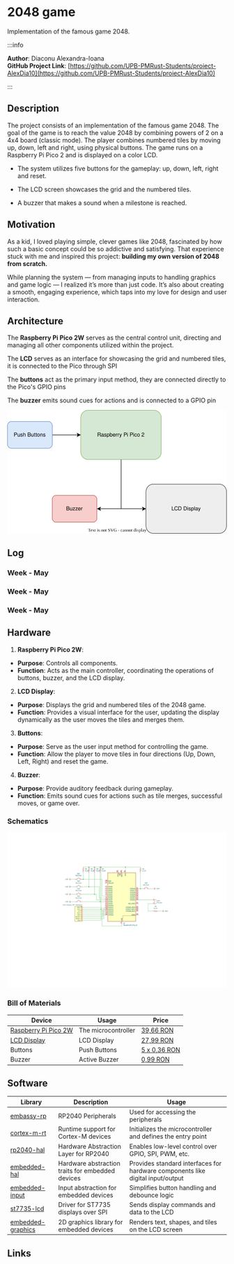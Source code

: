 # 2048 game
Implementation of the famous game 2048.

:::info 

**Author**: Diaconu Alexandra-Ioana \
**GitHub Project Link**: [https://github.com/UPB-PMRust-Students/proiect-AlexDia10](https://github.com/UPB-PMRust-Students/proiect-AlexDia10)

:::

## Description

The project consists of an implementation of the famous game 2048. The goal of the game is to reach the value 2048 by combining powers of 2 on a 4x4 board (classic mode). The player combines numbered tiles by moving up, down, left and right, using physical buttons. The game runs on a Raspberry Pi Pico 2 and is displayed on a color LCD.

+ The system utilizes five buttons for the gameplay: up, down, left, right and reset.

+ The LCD screen showcases the grid and the numbered tiles.

+ A buzzer that makes a sound when a milestone is reached.

## Motivation

As a kid, I loved playing simple, clever games like 2048, fascinated by how such a basic concept could be so addictive and satisfying. That experience stuck with me and inspired this project: **building my own version of 2048 from scratch.**

While planning the system — from managing inputs to handling graphics and game logic — I realized it’s more than just code. It’s also about creating a smooth, engaging experience, which taps into my love for design and user interaction.

## Architecture 
The **Raspberry Pi Pico 2W** serves as the central control unit, directing and managing all other components utilized within the project.

The **LCD** serves as an interface for showcasing the grid and numbered tiles, it is connected to the Pico through SPI

The **buttons** act as the primary input method, they are connected directly to the Pico's GPIO pins

The **buzzer** emits sound cues for actions and is connected to a GPIO pin

![diagrama](diagrama.svg)



## Log

<!-- write every week your progress here -->

### Week  -  May


### Week  -  May


### Week  -  May
 

## Hardware

1. **Raspberry Pi Pico 2W**:
- **Purpose**: Controls all components.
- **Function**: Acts as the main controller, coordinating the operations of buttons, buzzer, and the LCD display.

2. **LCD Display**:
- **Purpose**: Displays the grid and numbered tiles of the 2048 game.
- **Function**: Provides a visual interface for the user, updating the display dynamically as the user moves the tiles and merges them.

3. **Buttons**:
- **Purpose**: Serve as the user input method for controlling the game.
- **Function**: Allow the player to move tiles in four directions (Up, Down, Left, Right) and reset the game.

4. **Buzzer**:
- **Purpose**: Provide auditory feedback during gameplay.
- **Function**: Emits sound cues for actions such as tile merges, successful moves, or game over.

### Schematics
![schematic](schematic.svg)

### Bill of Materials

| Device | Usage | Price |
|--------|--------|-------|
| [Raspberry Pi Pico 2W](https://datasheets.raspberrypi.com/picow/pico-2-w-datasheet.pdf) | The microcontroller | [39,66 RON](https://www.optimusdigital.ro/en/raspberry-pi-boards/13327-raspberry-pi-pico-2-w.html) |
| [LCD Display](http://www.lcdwiki.com/res/MSP1443/1.44inch_SPI_Module_MSP1443_User_Manual_EN.pdf) | LCD Display | [27,99 RON](https://www.optimusdigital.ro/en/lcds/870-144-lcd-module-128x128-px-red.html) |
| Buttons | Push Buttons| [5 x 0,36 RON](https://www.optimusdigital.ro/en/buttons-and-switches/1119-6x6x6-push-button.html) |
| Buzzer | Active Buzzer | [0,99 RON](https://www.optimusdigital.ro/en/buzzers/635-3v-active-buzzer.html) |



## Software

| Library | Description | Usage |
|---------|-------------|-------|
| [embassy-rp](https://github.com/embassy-rs/embassy/tree/main/embassy-rp) | RP2040 Peripherals | Used for accessing the peripherals |
| [cortex-m-rt](https://github.com/rust-embedded/cortex-m-rt) | Runtime support for Cortex-M devices | Initializes the microcontroller and defines the entry point |
| [rp2040-hal](https://github.com/rp-rs/rp-hal) | Hardware Abstraction Layer for RP2040 | Enables low-level control over GPIO, SPI, PWM, etc. |
| [embedded-hal](https://github.com/rust-embedded/embedded-hal) | Hardware abstraction traits for embedded devices | Provides standard interfaces for hardware components like digital input/output |
| [embedded-input](https://github.com/almindor/embedded-input) | Input abstraction for embedded devices | Simplifies button handling and debounce logic |
| [st7735-lcd](https://github.com/almindor/st7735-lcd) | Driver for ST7735 displays over SPI | Sends display commands and data to the LCD |
| [embedded-graphics](https://github.com/embedded-graphics/embedded-graphics) | 2D graphics library for embedded devices | Renders text, shapes, and tiles on the LCD screen |

## Links

<!-- Add a few links that inspired you and that you think you will use for your project -->